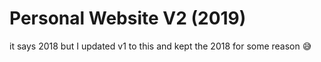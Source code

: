 # Personal Website V2 (2019)

it says 2018 but I updated v1 to this and kept the 2018 for some reason 😅
